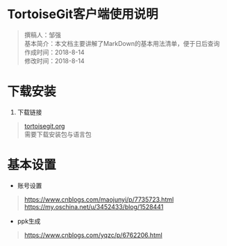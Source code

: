 # TortoiseGit客户端使用说明

> 撰稿人：邹强<br>
> 基本简介：本文档主要讲解了MarkDown的基本用法清单，便于日后查询<br>
> 作成时间：2018-8-14<br>
> 修改时间：2018-8-14


# 下载安装
1. 下载链接
> [tortoisegit.org](http://tortoisegit.org/download/)<br>
> 需要下载安装包与语言包

# 基本设置
* 账号设置
> https://www.cnblogs.com/maojunyi/p/7735723.html<br>
> https://my.oschina.net/u/3452433/blog/1528441


* ppk生成
> https://www.cnblogs.com/yqzc/p/6762206.html
